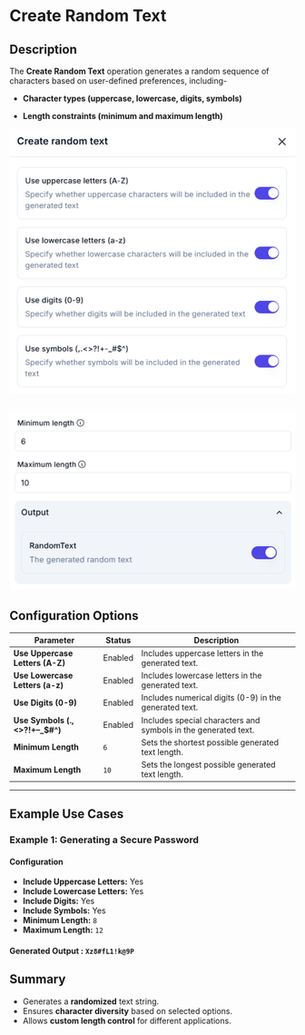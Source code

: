 # **Create Random Text**

## **Description**

The **Create Random Text** operation generates a random sequence of characters based on user-defined preferences, including-

- **Character types (uppercase, lowercase, digits, symbols)**

- **Length constraints (minimum and maximum length)**

![alt text](../../assests/data-transformation/assests%20text-action/create-random-text1.png)

![alt text](../../assests/data-transformation/assests%20text-action/create-random-text2.png)
---

## **Configuration Options**

| Parameter                           | Status  | Description |
|-------------------------------------|---------|-------------|
| **Use Uppercase Letters (A-Z)**    | Enabled  | Includes uppercase letters in the generated text. |
| **Use Lowercase Letters (a-z)**    | Enabled  | Includes lowercase letters in the generated text. |
| **Use Digits (0-9)**               | Enabled  | Includes numerical digits (0-9) in the generated text. |
| **Use Symbols (.,<>?!+–_$#^)**     | Enabled  | Includes special characters and symbols in the generated text. |
| **Minimum Length**                 | `6`     | Sets the shortest possible generated text length. |
| **Maximum Length**                 | `10`    | Sets the longest possible generated text length. |

---

## **Example Use Cases**

### **Example 1: Generating a Secure Password**

#### **Configuration**

- **Include Uppercase Letters:** Yes
- **Include Lowercase Letters:** Yes
- **Include Digits:** Yes
- **Include Symbols:** Yes
- **Minimum Length:** `8`
- **Maximum Length:** `12`

#### **Generated Output :** `Xz8#fL1!k@9P`

## **Summary**

- Generates a **randomized** text string.
- Ensures **character diversity** based on selected options.
- Allows **custom length control** for different applications.
